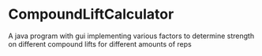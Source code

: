 # CompoundLiftCalculator
A java program with gui implementing various factors to determine strength on different compound lifts for different amounts of reps
